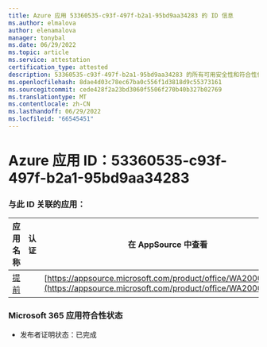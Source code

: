 ```yaml
---
title: Azure 应用 53360535-c93f-497f-b2a1-95bd9aa34283 的 ID 信息
ms.author: elmalova
author: elenamalova
manager: tonybal
ms.date: 06/29/2022
ms.topic: article
ms.service: attestation
certification_type: attested
description: 53360535-c93f-497f-b2a1-95bd9aa34283 的所有可用安全性和符合性信息信息。
ms.openlocfilehash: 8dae4d03c78ec67ba0c556f1d3818d9c55373161
ms.sourcegitcommit: cede428f2a23bd3060f5506f270b40b327b02769
ms.translationtype: MT
ms.contentlocale: zh-CN
ms.lasthandoff: 06/29/2022
ms.locfileid: "66545451"
---
```

# <a name="azure-app-id-53360535-c93f-497f-b2a1-95bd9aa34283"></a>Azure 应用 ID：53360535-c93f-497f-b2a1-95bd9aa34283


### <a name="apps-associated-with-this-id"></a>与此 ID 关联的应用：
| **应用名称** | **认证** | **在 AppSource 中查看** |
|--------------|---------------|-----------------------|
| [提前](../forward/WA200004202.md) |  | [https://appsource.microsoft.com/product/office/WA200004202](https://appsource.microsoft.com/product/office/WA200004202) |

### <a name="microsoft-365-app-compliance-status"></a>Microsoft 365 应用符合性状态
- 发布者证明状态：已完成
